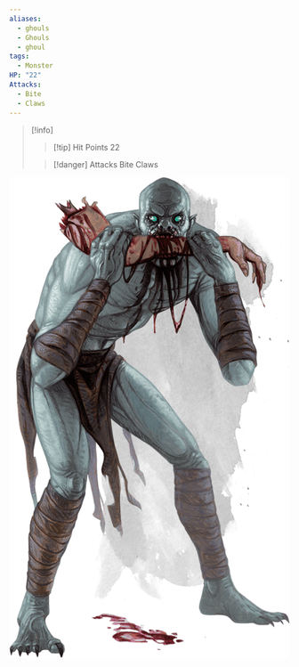 ```yaml
---
aliases:
  - ghouls
  - Ghouls
  - ghoul
tags:
  - Monster
HP: "22"
Attacks:
  - Bite
  - Claws
---
```


> [!info] 
> >[!tip] Hit Points
> > 22
> 
> >[!danger] Attacks
> >Bite
> >Claws

![](images/Pasted%20image%2020240525212004.png)